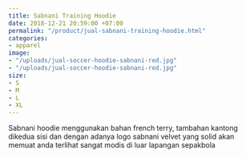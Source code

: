```yaml
---
title: Sabnani Training Hoodie
date: 2018-12-21 20:59:00 +07:00
permalink: "/product/jual-sabnani-training-hoodie.html"
categories:
- apparel
image:
- "/uploads/jual-soccer-hoodie-sabnani-red.jpg"
- "/uploads/jual-soccer-hoodie-sabnani-red.jpg"
size:
- S
- M
- L
- XL
---
```


Sabnani hoodie menggunakan bahan french terry, tambahan kantong dikedua sisi dan dengan adanya logo sabnani velvet yang solid akan memuat anda terlihat sangat modis di luar lapangan sepakbola